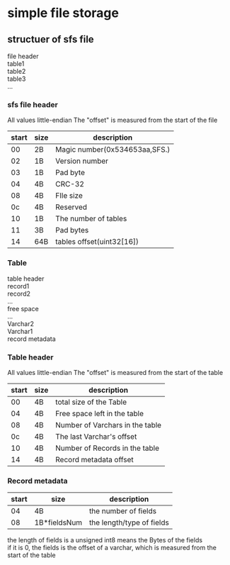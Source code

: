 # simple file storage

## structuer of sfs file

file header  
table1  
table2  
table3  
...

### sfs file header

All values little-endian
The "offset" is measured from the start of the file

start|size| description
------|----|----
00| 2B| Magic number(0x534653aa,SFS.)
02| 1B| Version number
03| 1B| Pad byte
04| 4B| CRC-32
08| 4B| FIle size
0c| 4B| Reserved
10| 1B| The number of tables
11| 3B| Pad bytes
14|64B| tables offset(uint32[16])

### Table 

table header  
record1  
record2  
...  
free space  
...  
Varchar2  
Varchar1  
record metadata

### Table header

All values little-endian
The "offset" is measured from the start of the table

start|size| description
------|----|----|
00| 4B| total size of the Table
04| 4B| Free space left in the table
08| 4B| Number of Varchars in the table
0c| 4B| The last Varchar's offset
10| 4B| Number of Records in the table
14| 4B| Record metadata offset

### Record metadata
start|size| description
------|----|----
04| 4B| the number of fields
08| 1B*fieldsNum | the length/type of fields 

the length of fields is a unsigned int8 means the Bytes of the fields  
if it is 0, the fields is the offset of a varchar, which is measured from the start of the table
